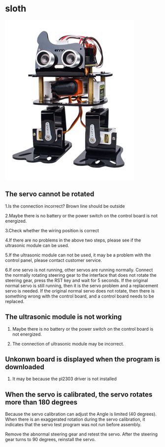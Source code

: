 # sloth
![img](../../img/arduino/sloth/sloth.png)

## The servo cannot be rotated

1.Is the connection incorrect? Brown line should be outside

2.Maybe there is no battery or the power switch on the control board is not energized.

3.Check whether the wiring position is correct

4.If there are no problems in the above two steps, please see if the ultrasonic module can be used.

5.If the ultrasonic module can not be used, it may be a problem with the control panel, please contact customer service.
 
6.If one servo is not running, other servos are running normally. Connect the normally rotating steering gear to the interface that does not rotate the steering gear, press the RST key and wait for 5 seconds. If the original normal servo is still running, then it is the servo problem and a replacement servo is needed. If the original normal servo does not rotate, then there is something wrong with the control board, and a control board needs to be replaced.

## The ultrasonic module is not working

1. Maybe there is no battery or the power switch on the control board is not energized.

2. The connection of ultrasonic module may be incorrect.

## Unkonwn board is displayed when the program is downloaded

1. It may be because the pl2303 driver is not installed

## When the servo is calibrated, the servo rotates more than 180 degrees
 Because the servo calibration can adjust the Angle is limited (40 degrees). When there is an exaggerated rotation during the servo calibration, it indicates that the servo test program was not run before assembly.

Remove the abnormal steering gear and retest the servo. After the steering gear turns to 90 degrees, reinstall the servo.
   